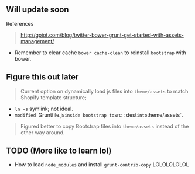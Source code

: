 ## Will update soon

References

> http://gpiot.com/blog/twitter-bower-grunt-get-started-with-assets-management/

+ Remember to clear cache `bower cache-clean` to reinstall `bootstrap` with bower.


## Figure this out later

> Current option on dynamically load js files into `theme/assets` to match Shopify template structure;

+ `ln -s` symlink; not ideal. 
+ `modified `Gruntfile.js` inside bootstrap to `src : dest` into `theme/assets`.

> Figured better to copy Bootstrap files into `theme/assets` instead of the other way around.

## TODO (More like to learn lol)

+ How to load `node_modules` and install `grunt-contrib-copy` LOLOLOLOLOL 